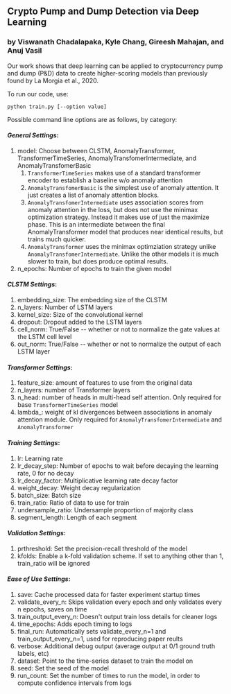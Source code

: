 ## Crypto Pump and Dump Detection via Deep Learning
### by Viswanath Chadalapaka, Kyle Chang, Gireesh Mahajan, and Anuj Vasil

Our work shows that deep learning can be applied to cryptocurrency pump and dump (P&D) data to create higher-scoring models than previously found by La Morgia et al., 2020.

To run our code, use:
```
python train.py [--option value]
```

Possible command line options are as follows, by category:

#### *General Settings*:
1. model: Choose between CLSTM, AnomalyTransformer, TransformerTimeSeries, AnomalyTransfomerIntermediate, and AnomalyTransfomerBasic
    1. `TransformerTimeSeries` makes use of a standard transformer encoder to establish a baseline w/o anomaly attention
    2. `AnomalyTransfomerBasic` is the simplest use of anomaly attention. It just creates a list of anomaly attention blocks.
    3. `AnomalyTransfomerIntermediate` uses association scores from anomaly attention in the loss, but does not use the minimax optimization strategy. Instead it makes use of just the maximize phase. This is an intermediate between the final AnomalyTransformer model that produces near identical results, but trains much quicker.
    4. `AnomalyTransformer` uses the minimax optimziation strategy unlike `AnomalyTransfomerIntermediate`. Unlike the other models it is much slower to train, but does produce optimal results. 
2. n_epochs: Number of epochs to train the given model

#### *CLSTM Settings*:
1. embedding_size: The embedding size of the CLSTM
2. n_layers: Number of LSTM layers
3. kernel_size: Size of the convolutional kernel
4. dropout: Dropout added to the LSTM layers
5. cell_norm: True/False -- whether or not to normalize the gate values at the LSTM cell level
6. out_norm: True/False -- whether or not to normalize the output of each LSTM layer

#### *Transformer Settings*:
1. feature_size: amount of features to use from the original data
2. n_layers: number of Transformer layers
3. n_head: number of heads in multi-head self attention. Only required for base `TransformerTimeSeries` model
4. lambda_: weight of kl divergences between associations in anomaly attention module. Only required for `AnomalyTransfomerIntermediate` and `AnomalyTransformer`

#### *Training Settings*:
1. lr: Learning rate
2. lr_decay_step: Number of epochs to wait before decaying the learning rate, 0 for no decay
3. lr_decay_factor: Multiplicative learning rate decay factor
4. weight_decay: Weight decay regularization
5. batch_size: Batch size
6. train_ratio: Ratio of data to use for train
7. undersample_ratio: Undersample proportion of majority class
8. segment_length: Length of each segment

#### *Validation Settings*:
1. prthreshold: Set the precision-recall threshold of the model
2. kfolds: Enable a k-fold validation scheme. If set to anything other than 1, train_ratio will be ignored

#### *Ease of Use Settings*:
1. save: Cache processed data for faster experiment startup times
2. validate_every_n: Skips validation every epoch and only validates every n epochs, saves on time
3. train_output_every_n: Doesn't output train loss details for cleaner logs
4. time_epochs: Adds epoch timing to logs
5. final_run: Automatically sets validate_every_n=1 and train_output_every_n=1, used for reproducing paper reults
6. verbose: Additional debug output (average output at 0/1 ground truth labels, etc)
7. dataset: Point to the time-series dataset to train the model on
8. seed: Set the seed of the model
9. run_count: Set the number of times to run the model, in order to compute confidence intervals from logs
